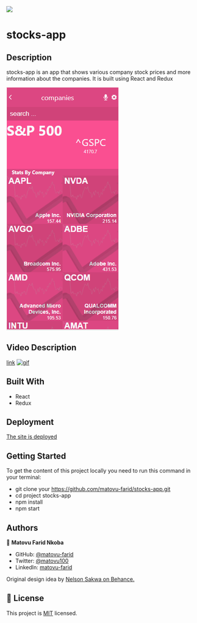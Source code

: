 ![](https://img.shields.io/badge/Microverse-blueviolet)

# stocks-app


## Description

stocks-app is an app that shows various company stock prices and more information about the companies. It is built using React and Redux

![screenshot](./screenshot.PNG)

## Video Description
[link](https://www.loom.com/share/25dedb08b3c348b68fdb56fbc184c519)
[![gif](https://cdn.loom.com/sessions/thumbnails/25dedb08b3c348b68fdb56fbc184c519-with-play.gif)](https://www.loom.com/share/25dedb08b3c348b68fdb56fbc184c519)
## Built With

- React
- Redux

## Deployment
[The site is deployed](https://frosty-beaver-391916.netlify.app)

## Getting Started

To get the content of this project locally you need to run this command in your terminal:

- git clone your https://github.com/matovu-farid/stocks-app.git
- cd project stocks-app
- npm install
- npm start



## Authors

👤 **Matovu Farid Nkoba**

- GitHub: [@matovu-farid](https://github.com/matovu-farid)
- Twitter: [@matovu100](https://twitter.com/matovu100)
- LinkedIn: [matovu-farid](https://www.linkedin.com/in/matovu-farid-48b80257)

Original design idea by [Nelson Sakwa on Behance.](https://www.behance.net/sakwadesignstudio)

## 📝 License

This project is [MIT](./MIT.md) licensed.
